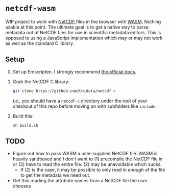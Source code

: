 # `netcdf-wasm`

WIP project to work with [NetCDF ](https://www.unidata.ucar.edu/software/netcdf/) files in the browser with [WASM](https://webassembly.org/).
Nothing usable at this point.
The ultimate goal is to get a native way to parse metadata out of NetCDF files for use in scientific metadata editors.
This is opposed to using a JavaScript implementation which may or may not work as well as the standard C library.

## Setup

0. Set up Emscripten. I strongly recommend
   [the official docs](https://emscripten.org/docs/getting_started/downloads.html).

1. Grab the NetCDF C library:

   ```sh
   git clone https://github.com/Unidata/netcdf-c
   ```

   i.e., you should have a `netcdf-c` directory under the root of your checkout of this repo before moving on with subfolders like `include`.

1. Build this:

   ```sh
   sh build.sh
   ```

## TODO

- Figure out how to pass WASM a user-supplied NetCDF file. WASM is heavily sandboxed and I don't want to (1) precompile the NetCDF file in or (2) have to read the entire file. (2) may be unavoidable which sucks.
  - If (2) is the case, it may be possible to only read in _enough_ of the file to get the metadata we need out.
- Get this reading the attribute names from a NetCDF file the user chooses

